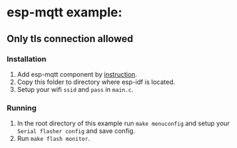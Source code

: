 # esp-mqtt example:
## Only tls connection allowed

### Installation

1. Add esp-mqtt component by [instruction](https://github.com/256dpi/esp-mqtt).
2. Copy this folder to directory where esp-idf is located.
3. Setup your wifi `ssid` and `pass` in ```main.c```.

### Running

1. In the root directory of this example run `make menuconfig` and setup your `Serial flasher config` and save config.
2. Run `make flash monitor`.